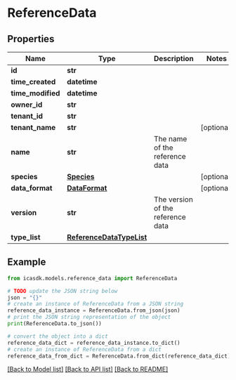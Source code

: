 # ReferenceData


## Properties

Name | Type | Description | Notes
------------ | ------------- | ------------- | -------------
**id** | **str** |  | 
**time_created** | **datetime** |  | 
**time_modified** | **datetime** |  | 
**owner_id** | **str** |  | 
**tenant_id** | **str** |  | 
**tenant_name** | **str** |  | [optional] 
**name** | **str** | The name of the reference data | 
**species** | [**Species**](Species.md) |  | [optional] 
**data_format** | [**DataFormat**](DataFormat.md) |  | [optional] 
**version** | **str** | The version of the reference data | 
**type_list** | [**ReferenceDataTypeList**](ReferenceDataTypeList.md) |  | 

## Example

```python
from icasdk.models.reference_data import ReferenceData

# TODO update the JSON string below
json = "{}"
# create an instance of ReferenceData from a JSON string
reference_data_instance = ReferenceData.from_json(json)
# print the JSON string representation of the object
print(ReferenceData.to_json())

# convert the object into a dict
reference_data_dict = reference_data_instance.to_dict()
# create an instance of ReferenceData from a dict
reference_data_from_dict = ReferenceData.from_dict(reference_data_dict)
```
[[Back to Model list]](../README.md#documentation-for-models) [[Back to API list]](../README.md#documentation-for-api-endpoints) [[Back to README]](../README.md)


